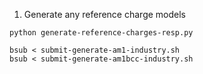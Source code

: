1. Generate any reference charge models 

```shell
python generate-reference-charges-resp.py

bsub < submit-generate-am1-industry.sh
bsub < submit-generate-am1bcc-industry.sh
```
